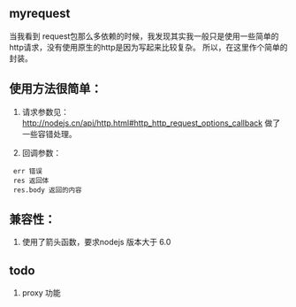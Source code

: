 ## myrequest

当我看到 request包那么多依赖的时候，我发现其实我一般只是使用一些简单的http请求，没有使用原生的http是因为写起来比较复杂。
所以，在这里作个简单的封装。


## 使用方法很简单：
1. 请求参数见：http://nodejs.cn/api/http.html#http_http_request_options_callback
   做了一些容错处理。

2. 回调参数：
```
 err 错误
 res 返回体
 res.body 返回的内容
```


## 兼容性：
1. 使用了箭头函数，要求nodejs 版本大于 6.0

## todo
1. proxy 功能
